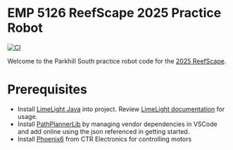 # EMP 5126 ReefScape 2025 Practice Robot
[![CI](https://github.com/First5126/2025-reefscape-practice/actions/workflows/main.yml/badge.svg)](https://github.com/First5126/2025-reefscape-practice/actions/workflows/main.yml)

Welcome to the Parkhill South practice robot code for the [2025 ReefScape][1].

# Prerequisites
* Install [LimeLight Java][2] into project.  Review [LimeLight documentation][3] for usage.
* Install [PathPlannerLib][4] by managing vendor dependencies in VSCode and add online using the json referenced in getting started.
* Install [Phoenix6][5] from CTR Electronics for controlling motors

[1]: https://www.firstinspires.org/robotics/frc/game-and-season
[2]: https://github.com/LimelightVision/limelightlib-wpijava
[3]: https://docs.limelightvision.io/docs/docs-limelight/apis/limelight-lib
[4]: https://pathplanner.dev/pplib-getting-started.html#install-pathplannerlib
[5]: https://maven.ctr-electronics.com/release/com/ctre/phoenix6/latest/Phoenix6-replay-frc2025-latest.json